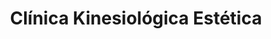---
title: "Clínica Kinesiológica Estética"
url: /antofagasta/clinica-kinesiologica-estetica/
shop: cosméticos
---